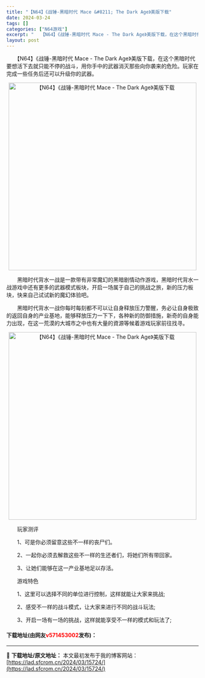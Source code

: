 ```yaml
---
title: "【N64】《战锤-黑暗时代 Mace &#8211; The Dark Age》美版下载"
date: 2024-03-24
tags: []
categories: ["N64游戏"]
excerpt: "　　【N64】《战锤-黑暗时代 Mace - The Dark Age》美版下载，在这个黑暗时代要想活下去就只能不停的战斗，用你手中的武器消灭那些向你袭来的危险。玩家在完成一些任务后还可以升级你的武器。 　　黑暗时代背水一战是一款带有非常魔幻的黑暗剧情动作游戏，黑暗时代背水一战游戏中还有更多的武器模&hellip;"
layout: post
---
```


 <p>　　【N64】《战锤-黑暗时代 Mace - The Dark Age》美版下载，在这个黑暗时代要想活下去就只能不停的战斗，用你手中的武器消灭那些向你袭来的危险。玩家在完成一些任务后还可以升级你的武器。</p> <p align="center"><img align="" border="0" src="https://lad.sfcrom.cn/wp-content/uploads/2024/03/20240324_66003e48e2927.png" width="492" alt="【N64】《战锤-黑暗时代 Mace - The Dark Age》美版下载" /></p> <p>　　黑暗时代背水一战是一款带有非常魔幻的黑暗剧情动作游戏，黑暗时代背水一战游戏中还有更多的武器模式板块，开启一场属于自己的挑战之旅，新的压力板块，快来自己试试新的魔幻体验吧。</p> <p>　　黑暗时代背水一战你每时每刻都不可以让自身释放压力警醒，务必让自身极致的返回自身的产业基地，能够释放压力一下下，各种新的防御措施，新奇的自身能力出现，在这一荒漠的大城市之中也有大量的資源等候着游戏玩家前往找寻。</p> <p align="center"><img align="" border="0" src="https://lad.sfcrom.cn/wp-content/uploads/2024/03/20240324_66003e4a01788.png" width="492" alt="【N64】《战锤-黑暗时代 Mace - The Dark Age》美版下载" /></p> <p>　　玩家测评</p> <p>　　1、可是你必须留意这些不一样的丧尸们。</p> <p>　　2、一起你必须去解救这些不一样的生还者们，将她们所有带回家。</p> <p>　　3、让她们能够在这一产业基地足以存活。</p> <p>　　游戏特色</p> <p>　　1、这里可以选择不同的单位进行控制，这样就能让大家来挑战;</p> <p>　　2、感受不一样的战斗模式，让大家来进行不同的战斗玩法;</p> <p>　　3、开启一场有一场的挑战，这样就能享受不一样的模式和玩法了;</p> <p><h4>下载地址(由网友<font color="red">v571453002</font>发布)：</h4></p> 

---
📖 **下载地址/原文地址：** 本文最初发布于我的博客网站：[https://lad.sfcrom.cn/2024/03/15724/](https://lad.sfcrom.cn/2024/03/15724/)
